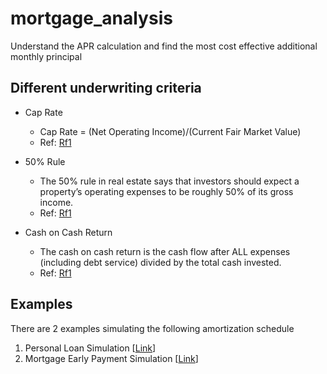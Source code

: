 # mortgage_analysis
Understand the APR calculation and find the most cost effective additional monthly principal

## Different underwriting criteria

- Cap Rate
    - Cap Rate = (Net Operating Income)/(Current Fair Market Value)
    - Ref: [Rf1](https://www.nolo.com/legal-encyclopedia/is-that-residential-real-estate-investment-property-worth-it.html)

- 50% Rule
    - The 50% rule in real estate says that investors should expect a property’s operating expenses to be roughly 50% of its gross income.
    - Ref: [Rf1](https://smartasset.com/investing/50-rule-real-estate)

- Cash on Cash Return
    - The cash on cash return is the cash flow after ALL expenses (including debt service) divided by the total cash invested.
    - Ref: [Rf1](https://www.biggerpockets.com/blog/amazing-apartment-deals)

## Examples
There are 2 examples simulating the following amortization schedule
1. Personal Loan Simulation [[Link](/examples/loan_payment_schedule_personal_loan.ipynb)]
2. Mortgage Early Payment Simulation [[Link](/examples/loan_payment_schedule_mortgage.ipynb)]